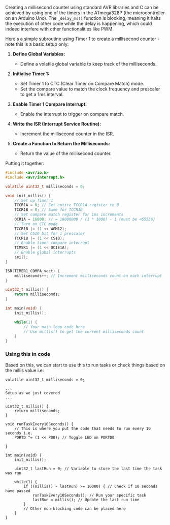 Creating a millisecond counter using standard AVR libraries and C can be achieved by using one of the timers in the ATmega328P (the microcontroller on an Arduino Uno). The `_delay_ms()` function is blocking, meaning it halts the execution of other code while the delay is happening, which could indeed interfere with other functionalities like PWM.

Here's a simple subroutine using Timer 1 to create a millisecond counter - note this is a basic setup only:

1. **Define Global Variables:**
   - Define a volatile global variable to keep track of the milliseconds.

2. **Initialise Timer 1:**
   - Set Timer 1 to CTC (Clear Timer on Compare Match) mode.
   - Set the compare value to match the clock frequency and prescaler to get a 1ms interval.

3. **Enable Timer 1 Compare Interrupt:**
   - Enable the interrupt to trigger on compare match.

4. **Write the ISR (Interrupt Service Routine):**
   - Increment the millisecond counter in the ISR.

5. **Create a Function to Return the Milliseconds:**
   - Return the value of the millisecond counter.

Putting it together:

```c
#include <avr/io.h>
#include <avr/interrupt.h>

volatile uint32_t milliseconds = 0;

void init_millis() {
    // Set up Timer 1
    TCCR1A = 0; // Set entire TCCR1A register to 0
    TCCR1B = 0; // Same for TCCR1B
    // Set compare match register for 1ms increments
    OCR1A = 16000; // = 16000000 / (1 * 1000) - 1 (must be <65536)
    // Turn on CTC mode
    TCCR1B |= (1 << WGM12);
    // Set CS10 bit for 1 prescaler
    TCCR1B |= (1 << CS10); 
    // Enable timer compare interrupt
    TIMSK1 |= (1 << OCIE1A);
    // Enable global interrupts
    sei();
}

ISR(TIMER1_COMPA_vect) {
    milliseconds++; // Increment milliseconds count on each interrupt
}

uint32_t millis() {
    return milliseconds;
}

int main(void) {
    init_millis();

    while(1) {
        // Your main loop code here
        // Use millis() to get the current milliseconds count
    }
}
```


### Using this in code
Based on this, we can start to use this to run tasks or check things based on the millis value i.e:
```
volatile uint32_t milliseconds = 0;

...
Setup as we just covered
...

uint32_t millis() {
    return milliseconds;
}

void runTaskEvery10Seconds() {
    // This is where you put the code that needs to run every 10 seconds i.e.
    PORTD ^= (1 << PD0); // Toggle LED on PORTD0

}

int main(void) {
    init_millis();

    uint32_t lastRun = 0; // Variable to store the last time the task was run

    while(1) {
        if ((millis() - lastRun) >= 10000) { // Check if 10 seconds have passed
            runTaskEvery10Seconds(); // Run your specific task
            lastRun = millis(); // Update the last run time
        }
        // Other non-blocking code can be placed here
    }
}
```
